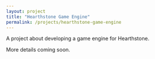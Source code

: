```yaml
---
layout: project
title: "Hearthstone Game Engine"
permalink: /projects/hearthstone-game-engine
---
```



A project about developing a game engine for Hearthstone.

More details coming soon.